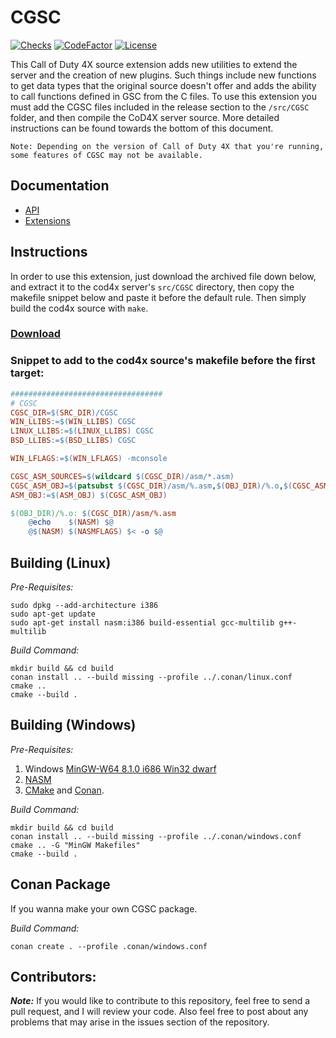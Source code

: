 
# CGSC

[![Checks](https://img.shields.io/github/checks-status/Iswenzz/CGSC/master?logo=github)](https://github.com/Iswenzz/CGSC/actions)
[![CodeFactor](https://img.shields.io/codefactor/grade/github/Iswenzz/CGSC?label=codefactor&logo=codefactor)](https://www.codefactor.io/repository/github/iswenzz/CGSC)
[![License](https://img.shields.io/github/license/Iswenzz/CGSC?color=blue&logo=gitbook&logoColor=white)](https://github.com/Iswenzz/CGSC/blob/master/LICENSE)

This Call of Duty 4X source extension adds new utilities to extend the server and the creation of new plugins. Such things include new functions to get data types that the original source doesn't offer and adds the ability to call functions defined in GSC from the C files. To use this extension you must add the CGSC files included in the release section to the `/src/CGSC` folder, and then compile the CoD4X server source. More detailed instructions can be found towards the bottom of this document.

``Note: Depending on the version of Call of Duty 4X that you're running, some features of CGSC may not be available.``

## Documentation
* [API](https://github.com/Iswenzz/CGSC/blob/master/docs/api.md)
* [Extensions](https://github.com/Iswenzz/CGSC/blob/master/docs/extensions.md)

## Instructions
In order to use this extension, just download the archived file down below, and extract it to the cod4x server's ``src/CGSC`` directory, then copy the makefile snippet below and paste it before the default rule.
Then simply build the cod4x source with ``make``.

### **[Download](https://github.com/Iswenzz/CGSC/releases)**

### **Snippet to add to the cod4x source's makefile before the first target:**
```makefile
##################################
# CGSC
CGSC_DIR=$(SRC_DIR)/CGSC
WIN_LLIBS:=$(WIN_LLIBS) CGSC
LINUX_LLIBS:=$(LINUX_LLIBS) CGSC
BSD_LLIBS:=$(BSD_LLIBS) CGSC

WIN_LFLAGS:=$(WIN_LFLAGS) -mconsole

CGSC_ASM_SOURCES=$(wildcard $(CGSC_DIR)/asm/*.asm)
CGSC_ASM_OBJ=$(patsubst $(CGSC_DIR)/asm/%.asm,$(OBJ_DIR)/%.o,$(CGSC_ASM_SOURCES))
ASM_OBJ:=$(ASM_OBJ) $(CGSC_ASM_OBJ)

$(OBJ_DIR)/%.o: $(CGSC_DIR)/asm/%.asm
	@echo	 $(NASM) $@
	@$(NASM) $(NASMFLAGS) $< -o $@
```

## Building (Linux)
_Pre-Requisites:_

	sudo dpkg --add-architecture i386
	sudo apt-get update
	sudo apt-get install nasm:i386 build-essential gcc-multilib g++-multilib

_Build Command:_

    mkdir build && cd build
    conan install .. --build missing --profile ../.conan/linux.conf
    cmake ..
    cmake --build .

## Building (Windows)
_Pre-Requisites:_
1. Windows [MinGW-W64 8.1.0 i686 Win32 dwarf](https://sourceforge.net/projects/mingw-w64/files/Toolchains%20targetting%20Win32/Personal%20Builds/mingw-builds/8.1.0/threads-win32/dwarf/i686-8.1.0-release-win32-dwarf-rt_v6-rev0.7z)
2. [NASM](https://www.nasm.us/)
3. [CMake](https://cmake.org/) and [Conan](https://conan.io/).

_Build Command:_

    mkdir build && cd build
    conan install .. --build missing --profile ../.conan/windows.conf
    cmake .. -G "MinGW Makefiles"
    cmake --build .

## Conan Package
If you wanna make your own CGSC package.

_Build Command:_

	conan create . --profile .conan/windows.conf

## Contributors:
***Note:*** If you would like to contribute to this repository, feel free to send a pull request, and I will review your code. Also feel free to post about any problems that may arise in the issues section of the repository.

